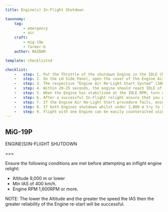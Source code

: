 ```yaml
---
title: Engine(s) In-Flight Shutdown

taxonomy:
    tag:
        - emergency
        - air
    craft: 
        - mig-19p
        - farmer-b
    author: RAZBAM

template: checklistnd

checklist:
    -   step: 1. Put the Throttle of the shutdown Engine in the IDLE (МАЛЫЙ ГАЗ) position.
    -   step: 2. On the LH Side Panel, open the cover of the Engine Air Re-Light Start (ЗАЖИГАНИЕ В ВОЗДУХЕ) switch for the Engine you want to Re-Light and operate the Switch.
    -   step: 3. The respective “Engine Air Re-Light Start System” (ЗАПУСК В ВОЗДУХЕ ВКЛ) Lamp for the respective engine will illuminate on the front panel and the starting sound should be heard continuously. 
    -   step: 4. Within 20-25 seconds, the engine should reach IDLE of 4,100 +200 RPM. 
    -   step: 5. When the Engine has stabilized at the IDLE RPM, turn off the respective Engine Air Re-Light Start (ЗАПУСК В ВОЗДУХЕ ВКЛ) Switch. 
    -   step: 6. After a successful In-Flight relight ensure that you wait 30 seconds after the engine has stabilized at IDLE RPM before moving the Throttle to the desired Thrust Position.  Making sure to avoid Afterburner and Military Power settings until 1 min after reaching IDLE RPM. 
    -   step: 7. If the Engine Air Re-Light Start procedure fails, ensure that you wait at least 40 seconds before reattempting the start procedure. 
    -   step: 8. If both Engines shutdown whilst under 2,000 m try to start them one after the other if they are at the normal speed of autorotation of 1,600RPM. If they fail to re-light, choose a good location and eject.  If the both Engine are less than 1,600RPM, eject or try an emergency landing immediately. 
    -   step: 9. Flight with one Engine can be easily counteracted using the Rudder. If the remaining Engine will not re-start where possible cancel the mission and return to the Airbase. 
---
```


## MiG-19P 
ENGINE(S)IN-FLIGHT SHUTDOWN 

===

Ensure the following conditions are met before attempting an inflight engine relight:   
* Altitude 9,000 m or lower  
* Min IAS of 400 km/h.  
* Engine RPM 1,600RPM or more.  
 
NOTE: The lower the Altitude and the greater the speed the IAS then the greater reliability of the Engine re-start will be successful. 
